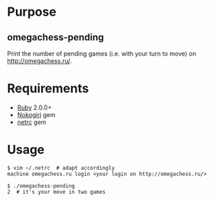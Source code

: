 # Purpose

## omegachess-pending

Print the number of pending games (i.e. with your turn to move) on
http://omegachess.ru/.


# Requirements

* [Ruby](http://www.ruby-lang.org/en/) 2.0.0+
* [Nokogiri](https://rubygems.org/gems/nokogiri) gem
* [netrc](https://rubygems.org/gems/netrc) gem


# Usage

    $ vim ~/.netrc  # adapt accordingly
    machine omegachess.ru login <your login on http://omegachess.ru/>

    $ ./omegachess-pending
    2  # it's your move in two games
